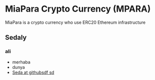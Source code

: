 # MiaPara Crypto Currency (MPARA)

MiaPara is a crypto currency who use ERC20 Ethereum infrastructure

## Sedaly

### ali

- merhaba
- dunya
- [Seda at githubsdf sd](https://github.com/sedaly)

